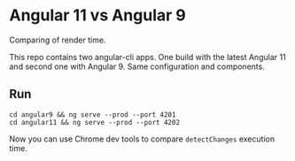 # Angular 11 vs Angular 9
Comparing of render time.

This repo contains two angular-cli apps. One build with the latest Angular 11 and second one with Angular 9.
Same configuration and components.

## Run

```
cd angular9 && ng serve --prod --port 4201
cd angular11 && ng serve --prod --port 4202
```

Now you can use Chrome dev tools to compare `detectChanges` execution time.


